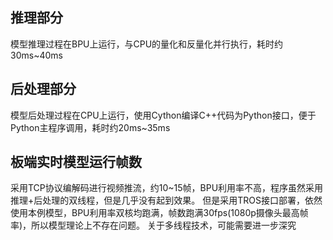## 推理部分
模型推理过程在BPU上运行，与CPU的量化和反量化并行执行，耗时约30ms~40ms

## 后处理部分
模型后处理过程在CPU上运行，使用Cython编译C++代码为Python接口，便于Python主程序调用，耗时约20ms~35ms

## 板端实时模型运行帧数
采用TCP协议编解码进行视频推流，约10~15帧，BPU利用率不高，程序虽然采用推理+后处理的双线程，但是几乎没有起到效果。
但是采用TROS接口部署，依然使用本例模型，BPU利用率双核均跑满，帧数跑满30fps(1080p摄像头最高帧率)，所以模型理论上不存在问题。
关于多线程技术，可能需要进一步深究
